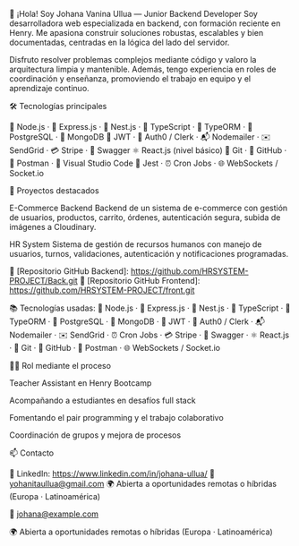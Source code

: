 👋 ¡Hola! Soy Johana Vanina Ullua — Junior Backend Developer
Soy desarrolladora web especializada en backend, con formación reciente en Henry. Me apasiona construir soluciones robustas, escalables y bien documentadas, centradas en la lógica del lado del servidor.

Disfruto resolver problemas complejos mediante código y valoro la arquitectura limpia y mantenible. Además, tengo experiencia en roles de coordinación y enseñanza, promoviendo el trabajo en equipo y el aprendizaje continuo.

🛠️ Tecnologías principales

🌿 Node.js · 🚏 Express.js · 🐚 Nest.js · 🧃 TypeScript · 🧩 TypeORM · 🐘 PostgreSQL · 🍃 MongoDB
🔐 JWT · 🔐 Auth0 / Clerk · 📬 Nodemailer · ✉️ SendGrid · 💳 Stripe · 📖 Swagger
⚛️ React.js (nivel básico)
🧬 Git · 🐙 GitHub · 📮 Postman · 🧠 Visual Studio Code
🧪 Jest · ⏰ Cron Jobs · 🌐 WebSockets / Socket.io

🚀 Proyectos destacados

E-Commerce Backend
Backend de un sistema de e-commerce con gestión de usuarios, productos, carrito, órdenes, autenticación segura, subida de imágenes a Cloudinary.

HR System
Sistema de gestión de recursos humanos con manejo de usuarios, turnos, validaciones, autenticación y notificaciones programadas.

🔗 [Repositorio GitHub Backend]: https://github.com/HRSYSTEM-PROJECT/Back.git 
🔗 [Repositorio GitHub Frontend]: https://github.com/HRSYSTEM-PROJECT/front.git

📚 Tecnologías usadas: 🌿 Node.js · 🚏 Express.js · 🐚 Nest.js · 🧃 TypeScript · 🧩 TypeORM · 🐘 PostgreSQL · 🍃 MongoDB · 
🔐 JWT · 🔐 Auth0 / Clerk · 📬 Nodemailer · ✉️ SendGrid · ⏰ Cron Jobs · 💳 Stripe · 📖 Swagger · ⚛️ React.js · 🧬 Git · 
🐙 GitHub · 📮 Postman · 🌐 WebSockets / Socket.io

👩‍🏫 Rol mediante el proceso

Teacher Assistant en Henry Bootcamp

Acompañando a estudiantes en desafíos full stack

Fomentando el pair programming y el trabajo colaborativo

Coordinación de grupos y mejora de procesos

📫 Contacto

🔗 LinkedIn: https://www.linkedin.com/in/johana-ullua/
📧 yohanitaullua@gmail.com
🌍 Abierta a oportunidades remotas o híbridas (Europa · Latinoamérica)

📧 johana@example.com

🌍 Abierta a oportunidades remotas o híbridas (Europa · Latinoamérica)
